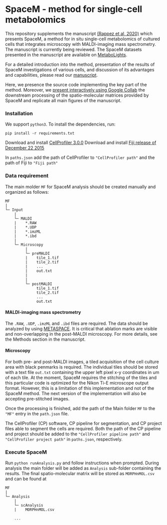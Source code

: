 # SpaceM -  method for single-cell metabolomics

This repository supplements the manuscript [(Rappez et al, 2020)](https://www.biorxiv.org/content/10.1101/510222v1) which presents SpaceM, a method for in situ single-cell metabolomics of cultured cells that integrates microscopy with MALDI-imaging mass spectrometry. The manuscript is currently being reviewed. The SpaceM datasets presented in the manuscript are available on [MetaboLights](https://www.ebi.ac.uk/metabolights/reviewer417760fcbfbb6076b4ce5bd9a7e7c893).

For a detailed introduction into the method, presentation of the results of SpaceM investigations of various cells, and discussion of its advantages and capabilities, please read our [manuscript](https://www.biorxiv.org/content/10.1101/510222v1).

Here, we presence the source code implementing the key part of the method. Moreover, we [present interactively using Google Collab](https://colab.research.google.com/drive/1SPS8qnvUXSxsAC6wRDPgDzImdKi256S5?usp=sharing) the downstream processing of the spatio-molecular matrices provided by SpaceM and replicate all main figures of the manuscript.


### Installation

We support `python3`. To install the dependencies, run:

`pip install -r requirements.txt`

Download and install [CellProfiler 3.0.0](https://cellprofiler.org/previous_releases/)
Download and install [Fiji release of December 22 2015](https://imagej.net/Fiji/Downloads)

In `paths.json` add the path of CellProfiler to `"CellProfiler path"` and the path of Fiji to `"Fiji path"`

### Data requirement

The main molder `MF` for SpaceM analysis should be created manually and organized as follows: 

```
MF
|
└─ Input
    |
    └─ MALDI
    |    *.RAW
    |    *.UDP
    |    *.imzML
    |    *.ibd
    |        
    └─ Microscopy
         |
         └─ preMALDI
         |    tile_1.tif
         |    tile_2.tif
         |    ...
         |    out.txt
         |   
         |
         └─ postMALDI
              tile_1.tif
              tile_2.tif
              ...
              out.txt
```


#### MALDI-imaging mass spectrometry

The `.RAW`, `.UDP`, `.imzML` and `.ibd` files are required. The data should be analyzed by using [METASPACE]( https://metaspace2020.eu/).
It is critical that ablation marks are visible and non-overlapping in the post-MALDI microscopy. For more details, see the Methods section in the manuscript.

#### Microscopy

For both pre- and post-MALDI images, a tiled acquisition of the cell culture area with black penmarks is required. 
The individual tiles should be stored with a text file `out.txt` containing the upper left pixel x-y coordinates in um of each tile. 
At the moment, SpaceM requires the stitching of the tiles and this particular code is optimized for the Nikon Ti-E microscope output format. However, this is a limitation of this implementation and not of the SpaceM method. The next version of the implementation will also be accepting pre-stitched images.

Once the processing is finished, add the path of the Main folder `MF` to the `"MF"` entry in the `path.json` file.

The CellProfiler (CP) software, CP pipeline for segmentation, and CP project files able to segment the cells are required. 
Both the path of the CP pipeline and project should be added to the `"CellProfiler pipeline path"` and 
`"CellProfiler project path"` in `paths.json`, respectively.

### Execute SpaceM

Run `python runAnalysis.py` and follow instructions when prompted. 
During analysis the main folder will be added as `Analysis` sub-folder containing the results. 
The final spatio-molecular matrix will be stored as `MORPHnMOL.csv` and can be found at 

```
MF
|
└─ Analysis
    |
    └─ scAnalysis
    |    MORPHnMOL.csv
    
    ...
```




